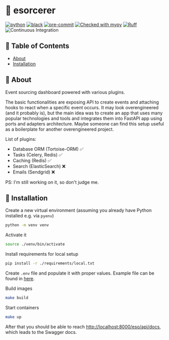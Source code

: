 # 🔮 esorcerer

[![python](https://img.shields.io/static/v1?label=python&message=3.11&color=informational&logo=python&logoColor=white)](https://www.python.org/)
[![black](https://img.shields.io/badge/code%20style-black-000000.svg)](https://github.com/python/black)
[![pre-commit](https://img.shields.io/badge/pre--commit-enabled-brightgreen?logo=pre-commit&logoColor=white)](https://github.com/pre-commit/pre-commit)
[![Checked with mypy](https://www.mypy-lang.org/static/mypy_badge.svg)](https://mypy-lang.org/)
[![Ruff](https://img.shields.io/endpoint?url=https://raw.githubusercontent.com/charliermarsh/ruff/main/assets/badge/v0.json)](https://github.com/charliermarsh/ruff)
![Continuous Integration](https://github.com/tobiaxs/esorcerer/workflows/CI/badge.svg?branch=main)

## 📝 Table of Contents

- [About](#about)
- [Installation](#installation)

## 📖 About <a name = "about"></a>

Event sourcing dashboard powered with various plugins.

The basic functionalities are exposing API to create events and attaching hooks to react when a specific event occurs. It may look overengineered (and it probably is), but the main idea was to create an app that uses many popular technologies and tools and integrates them into FastAPI app using ports and adapters architecture. Maybe someone can find this setup useful as a boilerplate for another overengineered project.

List of plugins:

- Database ORM (Tortoise-ORM) ✅
- Tasks (Celery, Redis) ✅
- Caching (Redis) ✅
- Search (ElasticSearch) ❌
- Emails (Sendgrid) ❌

PS: I'm still working on it, so don't judge me.

## 💾 Installation <a name = "installation"></a>

Create a new virtual environment (assuming you already have Python installed e.g. via `pyenv`)

```bash
python -m venv venv
```

Activate it

```bash
source ./venv/bin/activate
```

Install requirements for local setup

```bash
pip install -r ./requirements/local.txt
```

Create `.env` file and populate it with proper values. Example file can be found in [here](./infra/example.env).

Build images

```bash
make build
```

Start containers

```bash
make up
```

After that you should be able to reach <http://localhost:8000/eso/api/docs>, which leads to the Swagger docs.
